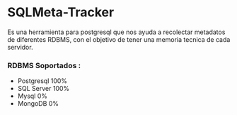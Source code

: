 # SQLMeta-Tracker
Es una herramienta para postgresql que nos ayuda a recolectar metadatos de diferentes RDBMS, con el objetivo de tener una memoria tecnica de cada servidor.

### RDBMS Soportados : 
- Postgresql 100%
- SQL Server 100%
- Mysql 0%
- MongoDB 0%

